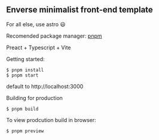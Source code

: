 ## Enverse minimalist front-end template

For all else, use astro :smiley:

Recomended package manager: [pnpm](https://github.com/pnpm/pnpm)

Preact + Typescript + Vite

Getting started:

```
$ pnpm install
$ pnpm start
```

default to http://localhost:3000

Building for production

```
$ pnpm build
```

To view prodcution build in browser:

```
$ pnpm preview
```
